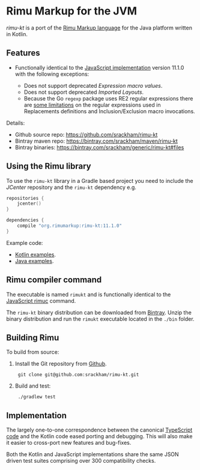 # Rimu Markup for the JVM

_rimu-kt_ is a port of the [Rimu Markup
language](http://rimumarkup.org) for the Java platform written
in Kotlin.


## Features
- Functionally identical to the [JavaScript
  implementation](https://github.com/srackham/rimu) version
  11.1.0 with the following exceptions:

  * Does not support deprecated _Expression macro values_.
  * Does not support deprecated _Imported Layouts_.
  * Because the Go `regexp` package uses RE2 regular expressions there
    are [some limitations](http://rimumarkup.org/reference.html#regular-expressions) on the regular expressions used in
    Replacements definitions and Inclusion/Exclusion macro
    invocations.

Details:

- Github source repo: https://github.com/srackham/rimu-kt
- Bintray maven repo: https://bintray.com/srackham/maven/rimu-kt
- Bintray binaries: https://bintray.com/srackham/generic/rimu-kt#files


## Using the Rimu library
To use the `rimu-kt` library in a Gradle based project you need to
include the _JCenter_ repository and the `rimu-kt` dependency e.g.

``` kotlin
repositories {
    jcenter()
}

dependencies {
    compile "org.rimumarkup:rimu-kt:11.1.0"
}
```

Example code:

- [Kotlin
  examples](https://github.com/srackham/rimu-kt/blob/master/src/test/kotlin/KotlinExamplesTest.kt).
- [Java
  examples](https://github.com/srackham/rimu-kt/blob/master/src/test/java/JavaExamplesTest.java).


## Rimu compiler command
The executable is named `rimukt` and is functionally identical to the
[JavaScript rimuc](http://rimumarkup.org/reference.html#rimuc-command)
command.

The `rimu-kt` binary distribution can be downloaded from
[Bintray](https://bintray.com/srackham/generic/rimu-kt#files). Unzip
the binary distribution and run the `rimukt` executable located in
the `./bin` folder.


## Building Rimu
To build from source:

1. Install the Git repository from [Github](https://github.com/srackham/rimu-kt).

        git clone git@github.com:srackham/rimu-kt.git

2. Build and test:

        ./gradlew test


## Implementation
The largely one-to-one correspondence between the canonical
[TypeScript code](https://github.com/srackham/rimu) and the Kotlin
code eased porting and debugging.  This will also make it easier to
cross-port new features and bug-fixes.

Both the Kotlin and JavaScript implementations share the same JSON
driven test suites comprising over 300 compatibility checks.
